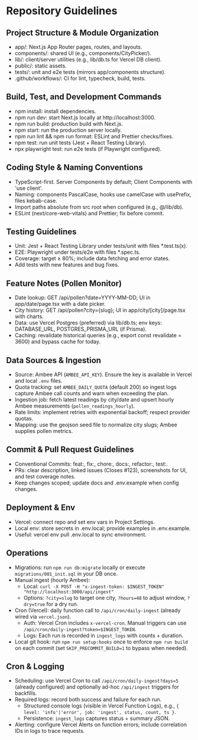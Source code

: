 # Repository Guidelines

## Project Structure & Module Organization
- app/: Next.js App Router pages, routes, and layouts.
- components/: shared UI (e.g., components/CityPicker/).
- lib/: client/server utilities (e.g., lib/db.ts for Vercel DB client).
- public/: static assets.
- tests/: unit and e2e tests (mirrors app/components structure).
- .github/workflows/: CI for lint, typecheck, build, tests.

## Build, Test, and Development Commands
- npm install: install dependencies.
- npm run dev: start Next.js locally at http://localhost:3000.
- npm run build: production build with Next.js.
- npm start: run the production server locally.
- npm run lint && npm run format: ESLint and Prettier checks/fixes.
- npm test: run unit tests (Jest + React Testing Library).
- npx playwright test: run e2e tests (if Playwright configured).

## Coding Style & Naming Conventions
- TypeScript-first. Server Components by default; Client Components with 'use client'.
- Naming: components PascalCase, hooks use camelCase with usePrefix, files kebab-case.
- Import paths absolute from src root when configured (e.g., @/lib/db).
- ESLint (next/core-web-vitals) and Prettier; fix before commit.

## Testing Guidelines
- Unit: Jest + React Testing Library under tests/unit with files *.test.ts(x).
- E2E: Playwright under tests/e2e with files *.spec.ts.
- Coverage: target ≥ 80%; include data fetching and error states.
- Add tests with new features and bug fixes.

## Feature Notes (Pollen Monitor)
- Date lookup: GET /api/pollen?date=YYYY-MM-DD; UI in app/date/page.tsx with a date picker.
- City history: GET /api/pollen?city={slug}; UI in app/city/[city]/page.tsx with charts.
- Data: use Vercel Postgres (preferred) via lib/db.ts; env keys: DATABASE_URL, POSTGRES_PRISMA_URL (if Prisma).
- Caching: revalidate historical queries (e.g., export const revalidate = 3600) and bypass cache for today.

## Data Sources & Ingestion
- Source: Ambee API (`AMBEE_API_KEY`). Ensure the key is available in Vercel and local `.env` files.
- Quota tracking: set `AMBEE_DAILY_QUOTA` (default 200) so ingest logs capture Ambee call counts and warn when exceeding the plan.
- Ingestion job: fetch latest readings by city/date and upsert hourly Ambee measurements (`pollen_readings_hourly`).
- Rate limits: implement retries with exponential backoff; respect provider quotas.
- Mapping: use the geojson seed file to normalize city slugs; Ambee supplies pollen metrics.

## Commit & Pull Request Guidelines
- Conventional Commits: feat:, fix:, chore:, docs:, refactor:, test:.
- PRs: clear description, linked issues (Closes #123), screenshots for UI, and test coverage notes.
- Keep changes scoped; update docs and .env.example when config changes.

## Deployment & Env
- Vercel: connect repo and set env vars in Project Settings.
- Local env: store secrets in .env.local; provide examples in .env.example.
- Useful: vercel env pull .env.local to sync environment.
 
## Operations
- Migrations: run `npm run db:migrate` locally or execute `migrations/001_init.sql` in your DB once.
- Manual ingest (hourly Ambee):
  - Local: `curl -X POST -H "x-ingest-token: $INGEST_TOKEN" "http://localhost:3000/api/ingest"`
  - Options: `?city=slug` to target one city, `?hours=48` to adjust window, `?dry=true` for a dry run.
- Cron (Vercel): daily function call to `/api/cron/daily-ingest` (already wired via `vercel.json`).
  - Auth: Vercel Cron includes `x-vercel-cron`. Manual triggers can use `/api/cron/daily-ingest?token=$INGEST_TOKEN`.
  - Logs: Each run is recorded in `ingest_logs` with counts + duration.
- Local git hook: run `npm run setup:hooks` once to enforce `npm run build` on each commit (set `SKIP_PRECOMMIT_BUILD=1` to bypass when needed).

## Cron & Logging
- Scheduling: use Vercel Cron to call `/api/cron/daily-ingest?days=5` (already configured) and optionally ad-hoc `/api/ingest` triggers for backfills.
- Required logs: record both success and failure for each run.
  - Structured console logs (visible in Vercel Function Logs), e.g., `{ level: 'info'|'error', job: 'ingest', status, count, ts }`.
  - Persistence: `ingest_logs` captures status + summary JSON.
- Alerting: configure Vercel Alerts on function errors; include correlation IDs in logs to trace requests.
